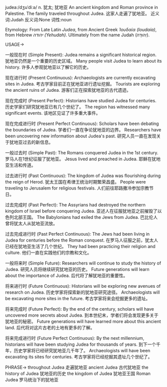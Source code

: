 judea:/dʒuˈdiːə/
n.
犹太; 犹地亚
An ancient kingdom and Roman province in Palestine.
The family traveled throughout Judea. 这家人走遍了犹地亚。
近义词:Judah
反义词:None
词性:noun

Etymology:
From Late Latin *Judea*, from Ancient Greek *Ἰουδαία (Ioudaía)*, from Hebrew *יהודה‎ (Yehudah)*. Ultimately from the name Judah (יְהוּדָה).

USAGE->

一般现在时 (Simple Present):
Judea remains a significant historical region. 犹地亚仍然是一个重要的历史区域。
Many people visit Judea to learn about its history. 许多人参观犹地亚以了解它的历史。

现在进行时 (Present Continuous):
Archaeologists are currently excavating sites in Judea. 考古学家目前正在犹地亚进行遗址挖掘。
Tourists are exploring the ancient ruins of Judea. 游客们正在探索犹地亚的古代遗迹。

现在完成时 (Present Perfect):
Historians have studied Judea for centuries.  历史学家们研究犹地亚已有几个世纪了。
The region has witnessed many significant events. 该地区见证了许多重大事件。

现在完成进行时 (Present Perfect Continuous):
Scholars have been debating the boundaries of Judea. 学者们一直在争论犹地亚的边界。
Researchers have been uncovering new information about Judea's past. 研究人员一直在发现关于犹地亚过去的新信息。

一般过去时 (Simple Past):
The Romans conquered Judea in the 1st century. 罗马人在1世纪征服了犹地亚。
Jesus lived and preached in Judea. 耶稣在犹地亚生活和传道。

过去进行时 (Past Continuous):
The kingdom of Judea was flourishing during the reign of Herod. 犹太王国在希律王统治时期繁荣昌盛。
People were traveling to Jerusalem for religious festivals. 人们前往耶路撒冷参加宗教节日。

过去完成时 (Past Perfect):
The Assyrians had destroyed the northern kingdom of Israel before conquering Judea. 亚述人在征服犹地亚之前摧毁了以色列北部王国。
The Babylonians had exiled the Jews from Judea. 巴比伦人曾将犹太人从犹地亚流放。

过去完成进行时 (Past Perfect Continuous):
The Jews had been living in Judea for centuries before the Roman conquest.  在罗马人征服之前，犹太人已经在犹地亚生活了几个世纪。
They had been practicing their religion and culture. 他们一直在实践他们的宗教和文化。

一般将来时 (Simple Future):
Researchers will continue to study the history of Judea. 研究人员将继续研究犹地亚的历史。
Future generations will learn about the importance of Judea. 后代将了解犹地亚的重要性。

将来进行时 (Future Continuous):
Historians will be exploring new avenues of research on Judea. 历史学家将探索新的犹地亚研究途径。
Archaeologists will be excavating more sites in the future. 考古学家将来会挖掘更多的遗址。

将来完成时 (Future Perfect):
By the end of the century, scholars will have uncovered more secrets about Judea. 到本世纪末，学者们将会发现更多关于犹地亚的秘密。
Future generations will have learned more about this ancient land. 后代将对这片古老的土地有更多的了解。

将来完成进行时 (Future Perfect Continuous):
By the next millennium, historians will have been studying Judea for thousands of years.  到下一个千年，历史学家将已经研究犹地亚几千年了。
Archaeologists will have been excavating its sites for centuries. 考古学家将已经挖掘其遗址几个世纪了。


PHRASE->
throughout Judea  走遍犹地亚
ancient Judea 古代犹地亚
the history of Judea 犹地亚的历史
the kingdom of Judea 犹地亚王国
Roman Judea 罗马统治下的犹地亚
